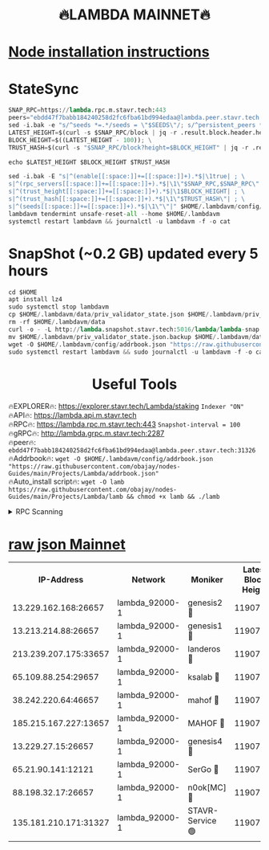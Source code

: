 <h1 align="center"> 🔥LAMBDA MAINNET🔥</h1>


[Node installation instructions](https://github.com/obajay/nodes-Guides/tree/main/Projects/Lambda)
=


# StateSync
```python
SNAP_RPC=https://lambda.rpc.m.stavr.tech:443
peers="ebdd47f7babb184240258d2fc6fba61bd994edaa@lambda.peer.stavr.tech:31326" 
sed -i.bak -e "s/^seeds *=.*/seeds = \"$SEEDS\"/; s/^persistent_peers *=.*/persistent_peers = \"$PEERS\"/" $HOME/.lambdavm/config/config.toml
LATEST_HEIGHT=$(curl -s $SNAP_RPC/block | jq -r .result.block.header.height); \
BLOCK_HEIGHT=$((LATEST_HEIGHT - 100)); \
TRUST_HASH=$(curl -s "$SNAP_RPC/block?height=$BLOCK_HEIGHT" | jq -r .result.block_id.hash)

echo $LATEST_HEIGHT $BLOCK_HEIGHT $TRUST_HASH

sed -i.bak -E "s|^(enable[[:space:]]+=[[:space:]]+).*$|\1true| ; \
s|^(rpc_servers[[:space:]]+=[[:space:]]+).*$|\1\"$SNAP_RPC,$SNAP_RPC\"| ; \
s|^(trust_height[[:space:]]+=[[:space:]]+).*$|\1$BLOCK_HEIGHT| ; \
s|^(trust_hash[[:space:]]+=[[:space:]]+).*$|\1\"$TRUST_HASH\"| ; \
s|^(seeds[[:space:]]+=[[:space:]]+).*$|\1\"\"|" $HOME/.lambdavm/config/config.toml
lambdavm tendermint unsafe-reset-all --home $HOME/.lambdavm
systemctl restart lambdavm && journalctl -u lambdavm -f -o cat

```
# SnapShot (~0.2 GB) updated every 5 hours
```python
cd $HOME
apt install lz4
sudo systemctl stop lambdavm
cp $HOME/.lambdavm/data/priv_validator_state.json $HOME/.lambdavm/priv_validator_state.json.backup
rm -rf $HOME/.lambdavm/data
curl -o - -L http://lambda.snapshot.stavr.tech:5016/lambda/lambda-snap.tar.lz4 | lz4 -c -d - | tar -x -C $HOME/.lambdavm --strip-components 2
mv $HOME/.lambdavm/priv_validator_state.json.backup $HOME/.lambdavm/data/priv_validator_state.json
wget -O $HOME/.lambdavm/config/addrbook.json "https://raw.githubusercontent.com/obajay/nodes-Guides/main/Projects/Lambda/addrbook.json"
sudo systemctl restart lambdavm && sudo journalctl -u lambdavm -f -o cat
```
 <h1 align="center"> Useful Tools</h1>

🔥EXPLORER🔥:      https://explorer.stavr.tech/Lambda/staking	        `Indexer "ON"` \
🔥API🔥: 			 		 https://lambda.api.m.stavr.tech \
🔥RPC🔥:           https://lambda.rpc.m.stavr.tech:443	              `Snapshot-interval = 100` \
🔥gRPC🔥:          http://lambda.grpc.m.stavr.tech:2287 \
🔥peer🔥:					 `ebdd47f7babb184240258d2fc6fba61bd994edaa@lambda.peer.stavr.tech:31326` \
🔥Addrbook🔥:    ```wget -O $HOME/.lambdavm/config/addrbook.json "https://raw.githubusercontent.com/obajay/nodes-Guides/main/Projects/Lambda/addrbook.json"``` \
🔥Auto_install script🔥: ```wget -O lamb https://raw.githubusercontent.com/obajay/nodes-Guides/main/Projects/Lambda/lamb && chmod +x lamb && ./lamb```


<details>
<summary>RPC Scanning</summary>

<h2 align="center"> We scan nodes in real time every 4 hours. And we provide the final result of RPC endpoints.
We cannot influence the operation of these nodes in any way. </h2>


```python
If Voting Power is higher than 0 --> then the Node is a validator of the network and may be subject to attack and be a potential threat to the chain.
```
```python
We marked such validators with a red symbol
```

</details>

[raw json Mainnet](https://rpc-check.lambm.stavr.tech/lambm/rpc-lambm-result.json)
=


<table><tr><th>IP-Address</th><th>Network</th><th>Moniker</th><th>Latest Block Height</th><th>Earliest Block Height</th><th>Catching Up</th><th>Tx Index</th><th>Voting Power</th><th>Scan Time</th></tr><tr><td>13.229.162.168:26657</td><td>lambda_92000-1</td><td>genesis2 🔴</td><td>11907606</td><td>1</td><td>False</td><td>on</td><td>15379634</td><td>2024-02-26T06:54:56.258798881UTC</td></tr><tr><td>13.213.214.88:26657</td><td>lambda_92000-1</td><td>genesis1 🔴</td><td>11907606</td><td>1</td><td>False</td><td>on</td><td>737835</td><td>2024-02-26T06:55:00.963333130UTC</td></tr><tr><td>213.239.207.175:33657</td><td>lambda_92000-1</td><td>landeros 🔴</td><td>11907605</td><td>8136001</td><td>False</td><td>off</td><td>1818929</td><td>2024-02-26T06:54:50.988294513UTC</td></tr><tr><td>65.109.88.254:29657</td><td>lambda_92000-1</td><td>ksalab 🔴</td><td>11907607</td><td>8715001</td><td>False</td><td>on</td><td>510465</td><td>2024-02-26T06:55:05.667304870UTC</td></tr><tr><td>38.242.220.64:46657</td><td>lambda_92000-1</td><td>mahof 🔴</td><td>11907609</td><td>10131001</td><td>False</td><td>off</td><td>770350</td><td>2024-02-26T06:55:10.404898711UTC</td></tr><tr><td>185.215.167.227:13657</td><td>lambda_92000-1</td><td>MAHOF 🔴</td><td>11907606</td><td>10134001</td><td>False</td><td>on</td><td>2051510</td><td>2024-02-26T06:54:59.781196493UTC</td></tr><tr><td>13.229.27.15:26657</td><td>lambda_92000-1</td><td>genesis4 🔴</td><td>11907606</td><td>11043001</td><td>False</td><td>on</td><td>9568793</td><td>2024-02-26T06:54:59.468079904UTC</td></tr><tr><td>65.21.90.141:12121</td><td>lambda_92000-1</td><td>SerGo 🔴</td><td>11907609</td><td>11807609</td><td>False</td><td>off</td><td>10612182</td><td>2024-02-26T06:55:10.085715513UTC</td></tr><tr><td>88.198.32.17:26657</td><td>lambda_92000-1</td><td>n0ok[MC] 🔴</td><td>11907609</td><td>11807609</td><td>False</td><td>off</td><td>1578630</td><td>2024-02-26T06:55:15.329039245UTC</td></tr><tr><td>135.181.210.171:31327</td><td>lambda_92000-1</td><td>STAVR-Service 🟢</td><td>11907410</td><td>11905501</td><td>False</td><td>on</td><td>0</td><td>2024-02-26T06:55:05.368892652UTC</td></tr></table>
